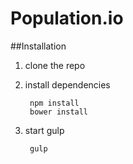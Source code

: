 # Population.io

##Installation

1. clone the repo

2. install dependencies

		npm install
		bower install

3. start gulp

		gulp
